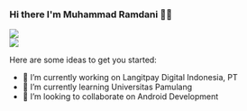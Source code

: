 ### Hi there I'm Muhammad Ramdani 💁🏻

<a href="https://github.com/anuraghazra/github-readme-stats">
  <img align="center" src="https://github-readme-stats.vercel.app/api?username=diigel&theme=algolia&show_icons=true" />
</a>

<br>

<a href="https://github.com/anuraghazra/github-readme-stats">
  <img align="center" src="https://github-readme-stats.vercel.app/api/top-langs/?username=diigel&layout=compact&theme=algolia" />
</a>


Here are some ideas to get you started:

- 🔭 I’m currently working on Langitpay Digital Indonesia, PT
- 🌱 I’m currently learning Universitas Pamulang
- 👯 I’m looking to collaborate on Android Development


